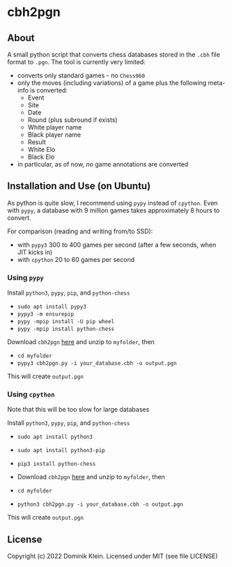 # cbh2pgn

## About

A small python script that converts chess databases 
stored in the `.cbh` file format to `.pgn`. The tool is currently very limited:

- converts only standard games - no `Chess960`
- only the moves (including variations) of a game plus the following meta-info is converted:
  - Event
  - Site
  - Date
  - Round (plus subround if exists)
  - White player name
  - Black player name
  - Result
  - White Elo
  - Black Elo
- in particular, as of now, *no* game annotations are converted

## Installation and Use (on Ubuntu)

As python is quite slow, I recommend using `pypy` instead of `cpython`. 
Even with `pypy`, a database with 9 million games takes approximately 8 hours to convert.

For comparison (reading and writing from/to SSD):
- with `pypy3` 300 to 400 games per second (after a few seconds, when JIT kicks in)
- with `cpython` 20 to 60 games per second

### Using `pypy`

Install `python3`, `pypy`, `pip`, and `python-chess`

- `sudo apt install pypy3`
- `pypy3 -m ensurepip`
- `pypy -mpip install -U pip wheel`
- `pypy -mpip install python-chess`

Download `cbh2pgn` [here](https://github.com/asdfjkl/cbh2pgn/releases)
and unzip to `myfolder`, then

- `cd myfolder`
- `pypy3 cbh2pgn.py -i your_database.cbh -o output.pgn`

This will create `output.pgn`

### Using `cpython`

Note that this will be too slow for large databases

Install `python3`, `pypy`, `pip`, and `python-chess`

- `sudo apt install python3`
- `sudo apt install python3-pip`
- `pip3 install python-chess`

- Download `cbh2pgn` [here](https://github.com/asdfjkl/cbh2pgn/releases)
and unzip to `myfolder`, then

- `cd myfolder`
- `python3 cbh2pgn.py -i your_database.cbh -o output.pgn`

This will create `output.pgn`

## License

Copyright (c) 2022 Dominik Klein. Licensed under MIT (see file LICENSE)